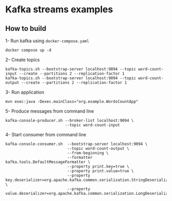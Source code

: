 # Kafka streams examples
## How to build
1- Run kafka using `docker-compose.yaml`
```shell
docker compose up -d
```

2- Create topics 
```shell
kafka-topics.sh --bootstrap-server localhost:9094 --topic word-count-input --create --partitions 2 --replication-factor 1
kafka-topics.sh --bootstrap-server localhost:9094 --topic word-count-output --create --partitions 2 --replication-factor 1
```

3- Run application
```shell
mvn exec:java -Dexec.mainClass="org.example.WordsCountApp"
```

5- Produce messages from command line
```shell
kafka-console-producer.sh --broker-list localhost:9094 \
                          --topic word-count-input
```

4- Start consumer from command line
```shell
kafka-console-consumer.sh  --bootstrap-server localhost:9094 \
                           --topic word-count-output \
                           --from-beginning \
                           --formatter kafka.tools.DefaultMessageFormatter \
                           --property print.key=true \
                           --property print.value=true \
                           --property key.deserializer=org.apache.kafka.common.serialization.StringDeserializer \
                           --property value.deserializer=org.apache.kafka.common.serialization.LongDeserializer
```

